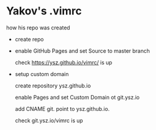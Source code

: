 # Yakov's .vimrc 

how his repo was created 

- create repo 

- enable GitHub Pages and set Source to master branch 

    check https://ysz.github.io/vimrc/ is up  

- setup custom domain

    create repository ysz.github.io

    enable Pages and set Custom Domain ot git.ysz.io

    add CNAME git. point to ysz.github.io. 

    check git.ysz.io/vimrc is up  
